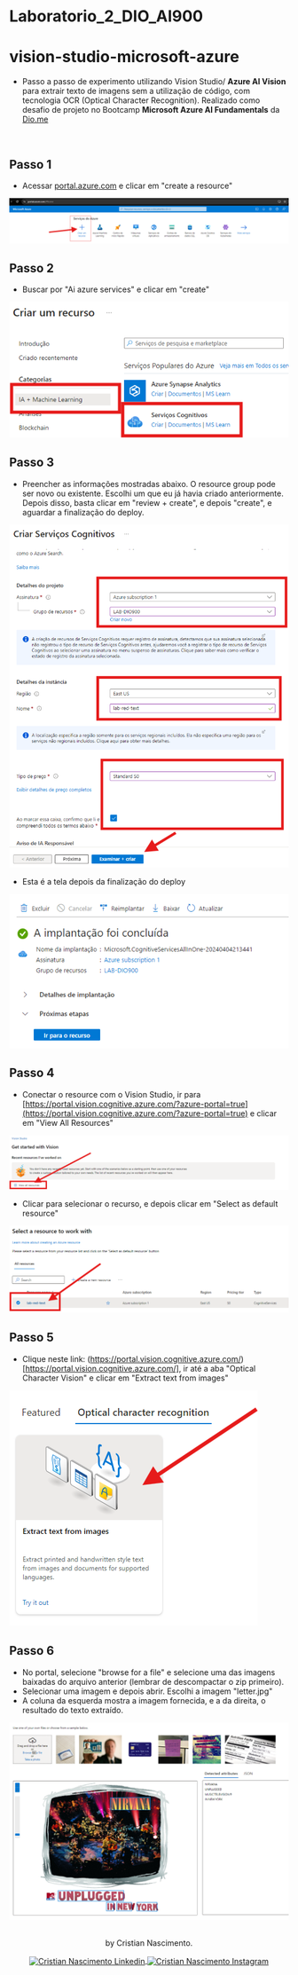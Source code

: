 # Laboratorio_2_DIO_AI900

# vision-studio-microsoft-azure

- Passo a passo de experimento utilizando Vision Studio/ **Azure AI Vision** para extrair texto de imagens sem a utilização de código, com tecnologia OCR (Optical Character Recognition). Realizado como desafio de projeto no Bootcamp **Microsoft Azure AI Fundamentals** da [Dio.me](https://dio.me)

<br/>

## Passo 1
- Acessar [portal.azure.com](portal.azure.com) e clicar em "create a resource"

![image](https://github.com/Cristian-Nascimento/Laboratorio_2_DIO_AI900/blob/main/assets/foto1.png)

## Passo 2
- Buscar por "Ai azure services" e clicar em "create"

![image](https://github.com/Cristian-Nascimento/Laboratorio_2_DIO_AI900/blob/main/assets/foto2.png)

## Passo 3
- Preencher as informações mostradas abaixo. O resource group pode ser novo ou existente. Escolhi um que eu já havia criado anteriormente. Depois disso, basta clicar em "review + create", e depois "create", e aguardar a finalização do deploy.

![image](https://github.com/Cristian-Nascimento/Laboratorio_2_DIO_AI900/blob/main/assets/foto3.png)

- Esta é a tela depois da finalização do deploy

![image](https://github.com/Cristian-Nascimento/Laboratorio_2_DIO_AI900/blob/main/assets/foto4.png)

## Passo 4
- Conectar o resource com o Vision Studio, ir para [https://portal.vision.cognitive.azure.com/?azure-portal=true](https://portal.vision.cognitive.azure.com/?azure-portal=true) e clicar em "View All Resources"

![image](https://github.com/Cristian-Nascimento/Laboratorio_2_DIO_AI900/blob/main/assets/foto5.png)

- Clicar para selecionar o recurso, e depois clicar em "Select as default resource"

![image](https://github.com/Cristian-Nascimento/Laboratorio_2_DIO_AI900/blob/main/assets/foto6.png)

## Passo 5
- Clique neste link: (https://portal.vision.cognitive.azure.com/)[https://portal.vision.cognitive.azure.com/], ir até a aba "Optical Character Vision" e clicar em "Extract text from images"

![image](https://github.com/Cristian-Nascimento/Laboratorio_2_DIO_AI900/blob/main/assets/foto7.png)

## Passo 6
- No portal, selecione "browse for a file" e selecione uma das imagens baixadas do arquivo anterior (lembrar de descompactar o zip primeiro).
- Selecionar uma imagem e depois abrir. Escolhi a imagem "letter.jpg"
- A coluna da esquerda mostra a imagem fornecida, e a da direita, o resultado do texto extraído.

![image](https://github.com/Cristian-Nascimento/Laboratorio_2_DIO_AI900/blob/main/assets/foto8.png)




##

<div align="center">
<p>by Cristian Nascimento.</p>
  <p>
    <a href="https://www.linkedin.com/in/cristian-rosa-nascimento/" target="_blank" >
      <img align="center" height="35" src="https://cdn-icons-png.flaticon.com/512/174/174857.png" alt="Cristian Nascimento Linkedin" />
    </a>
    <a href="https://www.instagram.com/cristian._nascimento" target="_blank" >
      <img align="center" height="35" src="https://upload.wikimedia.org/wikipedia/commons/thumb/a/a5/Instagram_icon.png/1200px-Instagram_icon.png" alt="Cristian Nascimento Instagram" />
    </a>
  </p>
</div>

